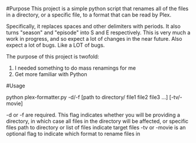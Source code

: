 #Purpose
This project is a simple python script that renames all of the files in a directory, or a specific file, to a format that can be read by Plex.

Specifically, it replaces spaces and other delimiters with periods. It also turns "season" and "episode" into S and E respectively.
This is very much a work in progress, and so expect a lot of changes in the near future. Also expect a lot of bugs. Like a LOT of bugs.

The purpose of this project is twofold: 

1) I needed something to do mass renamings for me 
2) Get more familiar with Python

#Usage

python plex-formatter.py -d/-f [path to directory/ file1 file2 file3 ...] [-tv/-movie]

-d or -f are required. This flag indicates whether you will be providing a directory, in which case all files in the directory will be affected, or specific files
path to directory or list of files indicate target files
-tv or -movie is an optional flag to indicate which format to rename files in
